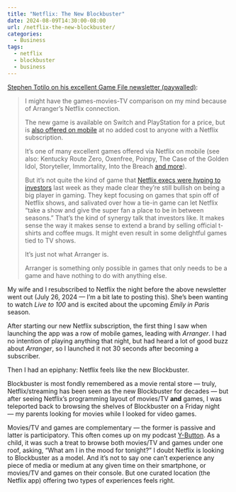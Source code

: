 ```yaml
---
title: "Netflix: The New Blockbuster"
date: 2024-08-09T14:30:00-08:00
url: /netflix-the-new-blockbuster/
categories:
  - Business
tags:
  - netflix
  - blockbuster
  - business
---
```


[Stephen Totilo on his excellent Game File newsletter (paywalled)](https://www.gamefile.news/p/arranger-netflix-switch-furniture-mattress):

> I might have the games-movies-TV comparison on my mind because of Arranger’s Netflix connection.
> 
> The new game is available on Switch and PlayStation for a price, but is [also offered on mobile](https://apps.apple.com/us/app/arranger-netflix/id6450325217) at no added cost to anyone with a Netflix subscription. 
> 
> It’s one of many excellent games offered via Netflix on mobile (see also: Kentucky Route Zero, Oxenfree, Poinpy, The Case of the Golden Idol, Storyteller, Immortality, Into the Breach [and more](https://www.netflix.com/tudum/games#games)). 
> 
> But it’s not quite the kind of game that [Netflix execs were hyping to investors](https://www.fool.com/earnings/call-transcripts/2024/07/18/netflix-nflx-q2-2024-earnings-call-transcript/) last week as they made clear they’re still bullish on being a big player in gaming. They kept focusing on games that spin off of Netflix shows, and salivated over how a tie-in game can let Netflix “take a show and give the super fan a place to be in between seasons.” That’s the kind of synergy talk that investors like. It makes sense the way it makes sense to extend a brand by selling official t-shirts and coffee mugs. It might even result in some delightful games tied to TV shows.
> 
> It’s just not what Arranger is.
> 
> Arranger is something only possible in games that only needs to be a game and have nothing to do with anything else.

My wife and I resubscribed to Netflix the night before the above newsletter went out (July 26, 2024 — I’m a bit late to posting this). She’s been wanting to watch *Live to 100* and is excited about the upcoming *Emily in Paris* season.

After starting our new Netflix subscription, the first thing I saw when launching the app was a row of mobile games, leading with *Arranger*. I had no intention of playing anything that night, but had heard a lot of good buzz about *Arranger*, so I launched it not 30 seconds after becoming a subscriber.

Then I had an epiphany: Netflix feels like the new Blockbuster.

Blockbuster is most fondly remembered as a movie rental store — truly, Netflix/streaming has been seen as the new Blockbuster for decades — but after seeing Netflix’s programming layout of movies/TV **and** games, I was teleported back to browsing the shelves of Blockbuster on a Friday night — my parents looking for movies while I looked for video games.

Movies/TV and games are complementary — the former is passive and latter is participatory. This often comes up on my podcast [Y-Button](https://www.ybutton.online). As a child, it was such a treat to browse both movies/TV and games under one roof, asking, “What am I in the mood for tonight?” I doubt Netflix is looking to Blockbuster as a model. And it’s not to say one can’t experience any piece of media or medium at any given time on their smartphone, or movies/TV and games on their console. But one curated location (the Netflix app) offering two types of experiences feels right.